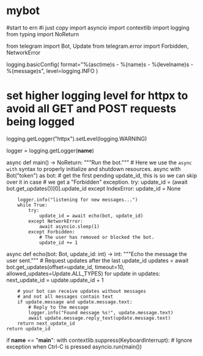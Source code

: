 # mybot
#start to ern #i just copy
import asyncio
import contextlib
import logging
from typing import NoReturn

from telegram import Bot, Update
from telegram.error import Forbidden, NetworkError

logging.basicConfig(
    format="%(asctime)s - %(name)s - %(levelname)s - %(message)s", level=logging.INFO
)
# set higher logging level for httpx to avoid all GET and POST requests being logged
logging.getLogger("httpx").setLevel(logging.WARNING)

logger = logging.getLogger(__name__)


async def main() -> NoReturn:
    """Run the bot."""
    # Here we use the `async with` syntax to properly initialize and shutdown resources.
    async with Bot("token") as bot:
        # get the first pending update_id, this is so we can skip over it in case
        # we get a "Forbidden" exception.
        try:
            update_id = (await bot.get_updates())[0].update_id
        except IndexError:
            update_id = None

        logger.info("listening for new messages...")
        while True:
            try:
                update_id = await echo(bot, update_id)
            except NetworkError:
                await asyncio.sleep(1)
            except Forbidden:
                # The user has removed or blocked the bot.
                update_id += 1


async def echo(bot: Bot, update_id: int) -> int:
    """Echo the message the user sent."""
    # Request updates after the last update_id
    updates = await bot.get_updates(offset=update_id, timeout=10, allowed_updates=Update.ALL_TYPES)
    for update in updates:
        next_update_id = update.update_id + 1

        # your bot can receive updates without messages
        # and not all messages contain text
        if update.message and update.message.text:
            # Reply to the message
            logger.info("Found message %s!", update.message.text)
            await update.message.reply_text(update.message.text)
        return next_update_id
    return update_id


if __name__ == "__main__":
    with contextlib.suppress(KeyboardInterrupt):  # Ignore exception when Ctrl-C is pressed
        asyncio.run(main())

